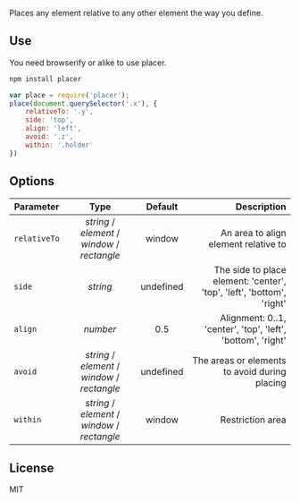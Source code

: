 Places any element relative to any other element the way you define.

## Use

You need browserify or alike to use placer.

```js
npm install placer
```

```js
var place = require('placer');
place(document.querySelector('.x'), {
	relativeTo: '.y',
	side: 'top',
	align: 'left',
	avoid: '.z',
	within: '.holder'
})
```

## Options

| Parameter | Type | Default | Description |
|----|:---:|:----:|---:|
| `relativeTo` | _string_ / _element_ / _window_ / _rectangle_ | window | An area to align element relative to |
| `side` | _string_ | undefined | The side to place element: 'center', 'top', 'left', 'bottom', 'right' |
| `align` | _number_ | 0.5 | Alignment: 0..1, 'center', 'top', 'left', 'bottom', 'right' |
| `avoid` | _string_ / _element_ / _window_ / _rectangle_ | undefined | The areas or elements to avoid during placing |
| `within` | _string_ / _element_ / _window_ / _rectangle_ | window | Restriction area |


## License

MIT